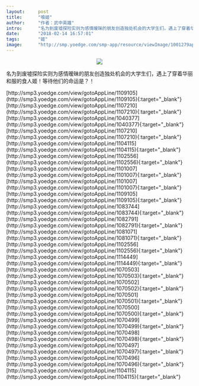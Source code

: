```yaml
---
layout:     post
title:      "喰姬"
author:     "作者：武中英雄"
intro:      "名为到废墟探险实则为感情暧昧的朋友创造独处机会的大学生们，遇上了穿着华丽和服的食人姬！等待他们的命运是？！"
date:       "2018-02-14 16:57:01"
tags:       "姬"
image:      "http://smp.yoedge.com/smp-app/resource/viewImage/1001279appline.png"
---
```

<div style="text-align: center">
<p><img src="http://smp.yoedge.com/smp-app/resource/viewImage/1001279appline.png"/></p>
</div>
<p class="post-meta">
<span>名为到废墟探险实则为感情暧昧的朋友创造独处机会的大学生们，遇上了穿着华丽和服的食人姬！等待他们的命运是？！</span>
</p>
[http://smp3.yoedge.com/view/gotoAppLine/1109105](http://smp3.yoedge.com/view/gotoAppLine/1109105){:target="_blank"}
[http://smp3.yoedge.com/view/gotoAppLine/1107210](http://smp3.yoedge.com/view/gotoAppLine/1107210){:target="_blank"}
[http://smp3.yoedge.com/view/gotoAppLine/1040377](http://smp3.yoedge.com/view/gotoAppLine/1040377){:target="_blank"}
[http://smp3.yoedge.com/view/gotoAppLine/1107210](http://smp3.yoedge.com/view/gotoAppLine/1107210){:target="_blank"}
[http://smp3.yoedge.com/view/gotoAppLine/1104115](http://smp3.yoedge.com/view/gotoAppLine/1104115){:target="_blank"}
[http://smp3.yoedge.com/view/gotoAppLine/1102556](http://smp3.yoedge.com/view/gotoAppLine/1102556){:target="_blank"}
[http://smp3.yoedge.com/view/gotoAppLine/1101007](http://smp3.yoedge.com/view/gotoAppLine/1101007){:target="_blank"}
[http://smp3.yoedge.com/view/gotoAppLine/1101007](http://smp3.yoedge.com/view/gotoAppLine/1101007){:target="_blank"}
[http://smp3.yoedge.com/view/gotoAppLine/1109105](http://smp3.yoedge.com/view/gotoAppLine/1109105){:target="_blank"}
[http://smp3.yoedge.com/view/gotoAppLine/1083744](http://smp3.yoedge.com/view/gotoAppLine/1083744){:target="_blank"}
[http://smp3.yoedge.com/view/gotoAppLine/1082791](http://smp3.yoedge.com/view/gotoAppLine/1082791){:target="_blank"}
[http://smp3.yoedge.com/view/gotoAppLine/1081071](http://smp3.yoedge.com/view/gotoAppLine/1081071){:target="_blank"}
[http://smp3.yoedge.com/view/gotoAppLine/1102556](http://smp3.yoedge.com/view/gotoAppLine/1102556){:target="_blank"}
[http://smp3.yoedge.com/view/gotoAppLine/1114449](http://smp3.yoedge.com/view/gotoAppLine/1114449){:target="_blank"}
[http://smp3.yoedge.com/view/gotoAppLine/1070503](http://smp3.yoedge.com/view/gotoAppLine/1070503){:target="_blank"}
[http://smp3.yoedge.com/view/gotoAppLine/1070502](http://smp3.yoedge.com/view/gotoAppLine/1070502){:target="_blank"}
[http://smp3.yoedge.com/view/gotoAppLine/1070501](http://smp3.yoedge.com/view/gotoAppLine/1070501){:target="_blank"}
[http://smp3.yoedge.com/view/gotoAppLine/1070500](http://smp3.yoedge.com/view/gotoAppLine/1070500){:target="_blank"}
[http://smp3.yoedge.com/view/gotoAppLine/1070499](http://smp3.yoedge.com/view/gotoAppLine/1070499){:target="_blank"}
[http://smp3.yoedge.com/view/gotoAppLine/1070498](http://smp3.yoedge.com/view/gotoAppLine/1070498){:target="_blank"}
[http://smp3.yoedge.com/view/gotoAppLine/1070497](http://smp3.yoedge.com/view/gotoAppLine/1070497){:target="_blank"}
[http://smp3.yoedge.com/view/gotoAppLine/1070496](http://smp3.yoedge.com/view/gotoAppLine/1070496){:target="_blank"}
[http://smp3.yoedge.com/view/gotoAppLine/1104115](http://smp3.yoedge.com/view/gotoAppLine/1104115){:target="_blank"}


